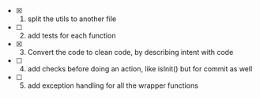 - [X] 1. split the utils to another file
 - [ ] 2. add tests for each function
 - [X] 3. Convert the code to clean code, by describing intent with code
 - [ ] 4. add checks before doing an action, like isInit() but for commit as well
 - [ ] 5. add exception handling for all the wrapper functions